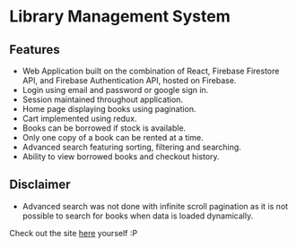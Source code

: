# Library Management System

## Features

  * Web Application built on the combination of React, Firebase Firestore API, and Firebase Authentication API, hosted on Firebase.
  * Login using email and password or google sign in.
  * Session maintained throughout application.
  * Home page displaying books using pagination.
  * Cart implemented using redux.
  * Books can be borrowed if stock is available.
  * Only one copy of a book can be rented at a time.
  * Advanced search featuring sorting, filtering and searching.
  * Ability to view borrowed books and checkout history.
## Disclaimer
  * Advanced search was not done with infinite scroll pagination as it is not possible to search for books when data is loaded dynamically.
    
Check out the site [here](https://miniproject-e38a4.web.app/login) yourself :P
  


